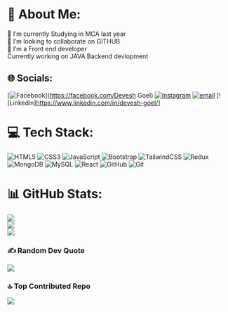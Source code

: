 # 💫 About Me:
🔭 I’m currently Studying in MCA last year<br>👯 I’m looking to collaborate on GITHUB<br>🌱 I’m a Front end developer<br> Currently working on JAVA Backend devlopment


## 🌐 Socials:
[![Facebook](https://img.shields.io/badge/Facebook-%231877F2.svg?logo=Facebook&logoColor=white)](https://facebook.com/Devesh Goel) [![Instagram](https://img.shields.io/badge/Instagram-%23E4405F.svg?logo=Instagram&logoColor=white)](https://instagram.com/devesh_goel27)  [![email](https://img.shields.io/badge/Email-D14836?logo=gmail&logoColor=white)](mailto:goeldevesh123@gmail.com) [![Linkedin]https://www.linkedin.com/in/devesh-goel/]

# 💻 Tech Stack:
![HTML5](https://img.shields.io/badge/html5-%23E34F26.svg?style=for-the-badge&logo=html5&logoColor=white) ![CSS3](https://img.shields.io/badge/css3-%231572B6.svg?style=for-the-badge&logo=css3&logoColor=white) ![JavaScript](https://img.shields.io/badge/javascript-%23323330.svg?style=for-the-badge&logo=javascript&logoColor=%23F7DF1E) ![Bootstrap](https://img.shields.io/badge/bootstrap-%238511FA.svg?style=for-the-badge&logo=bootstrap&logoColor=white) ![TailwindCSS](https://img.shields.io/badge/tailwindcss-%2338B2AC.svg?style=for-the-badge&logo=tailwind-css&logoColor=white) ![Redux](https://img.shields.io/badge/redux-%23593d88.svg?style=for-the-badge&logo=redux&logoColor=white) ![MongoDB](https://img.shields.io/badge/MongoDB-%234ea94b.svg?style=for-the-badge&logo=mongodb&logoColor=white) ![MySQL](https://img.shields.io/badge/mysql-4479A1.svg?style=for-the-badge&logo=mysql&logoColor=white) ![React](https://img.shields.io/badge/react-%2320232a.svg?style=for-the-badge&logo=react&logoColor=%2361DAFB) ![GitHub](https://img.shields.io/badge/github-%23121011.svg?style=for-the-badge&logo=github&logoColor=white) ![Git](https://img.shields.io/badge/git-%23F05033.svg?style=for-the-badge&logo=git&logoColor=white)
# 📊 GitHub Stats:
![](https://github-readme-stats.vercel.app/api?username=deveshgoel27&theme=dark&hide_border=false&include_all_commits=false&count_private=false)<br/>
![](https://github-readme-streak-stats.herokuapp.com/?user=deveshgoel27&theme=dark&hide_border=false)<br/>
![](https://github-readme-stats.vercel.app/api/top-langs/?username=deveshgoel27&theme=dark&hide_border=false&include_all_commits=false&count_private=false&layout=compact)

### ✍️ Random Dev Quote
![](https://quotes-github-readme.vercel.app/api?type=horizontal&theme=radical)

### 🔝 Top Contributed Repo
![](https://github-contributor-stats.vercel.app/api?username=deveshgoel27&limit=5&theme=dark&combine_all_yearly_contributions=true)

<!-- Proudly created with GPRM ( https://gprm.itsvg.in ) -->
